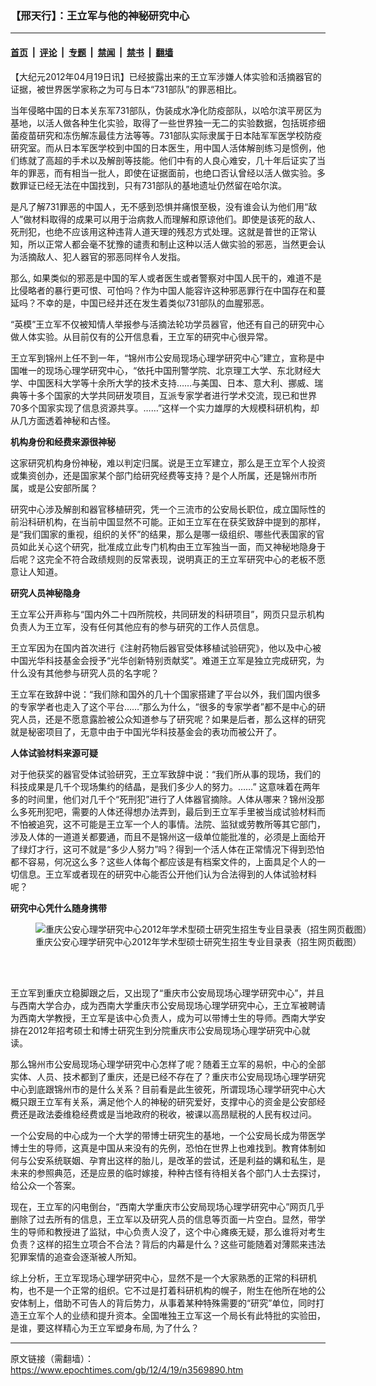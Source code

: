 ### 【邢天行】：王立军与他的神秘研究中心

---

#### [首页](../../../..?n3569890) &nbsp;|&nbsp; [评论](../../../../../epoch-comment?n3569890) &nbsp;|&nbsp; [专题](../../../../../epoch-special?n3569890) &nbsp;|&nbsp; [禁闻](../../../../../epoch-news?n3569890) &nbsp;|&nbsp; [禁书](../../../../../books?n3569890) &nbsp;|&nbsp; [翻墙](https://github.com/gfw-breaker/nogfw/blob/master/README.md?n3569890)


<div class="post_content" id="artbody" itemprop="articleBody">
 <!-- article content begin -->
 <p>
  【大纪元2012年04月19日讯】已经披露出来的王立军涉嫌人体实验和活摘器官的证据，被世界医学家称之为可与日本“731部队”的罪恶相比。
 </p>
 <p>
  当年侵略中国的日本关东军731部队，伪装成水净化防疫部队，以哈尔滨平房区为基地，以活人做各种生化实验，取得了一些世界独一无二的实验数据，包括斑疹细菌疫苗研究和冻伤解冻最佳方法等等。731部队实际隶属于日本陆军军医学校防疫研究室。而从日本军医学校到中国的日本医生，用中国人活体解剖练习是惯例，他们练就了高超的手术以及解剖等技能。他们中有的人良心难安，几十年后证实了当年的罪恶，而有相当一批人，即使在证据面前，也绝口否认曾经以活人做实验。多数罪证已经无法在中国找到，只有731部队的基地遗址仍然留在哈尔滨。
 </p>
 <p>
  是凡了解731罪恶的中国人，无不感到恐惧并痛恨至极，没有谁会认为他们用“敌人”做材料取得的成果可以用于治病救人而理解和原谅他们。即使是该死的敌人、死刑犯，也绝不应该用这种违背人道天理的残忍方式处理。这就是普世的正常认知，所以正常人都会毫不犹豫的谴责和制止这种以活人做实验的邪恶，当然更会认为活摘敌人、犯人器官的邪恶同样令人发指。
 </p>
 <p>
  那么, 如果类似的邪恶是中国的军人或者医生或者警察对中国人民干的，难道不是比侵略者的暴行更可恨、可怕吗？作为中国人能容许这种邪恶罪行在中国存在和蔓延吗？不幸的是，中国已经并还在发生着类似731部队的血腥邪恶。
 </p>
 <p>
  “英模”王立军不仅被知情人举报参与活摘法轮功学员器官，他还有自己的研究中心做人体实验。从目前仅有的公开信息看，王立军的研究中心很异常。
 </p>
 <p>
  王立军到锦州上任不到一年，“锦州市公安局现场心理学研究中心”建立，宣称是中国唯一的现场心理学研究中心，“依托中国刑警学院、北京理工大学、东北财经大学、中国医科大学等十余所大学的技术支持……与美国、日本、意大利、挪威、瑞典等十多个国家的大学共同研发项目，互派专家学者进行学术交流，现已和世界70多个国家实现了信息资源共享。……”这样一个实力雄厚的大规模科研机构，却从几方面透着神秘和古怪。
 </p>
 <p>
  <b>
   机构身份和经费来源很神秘
  </b>
 </p>
 <p>
  这家研究机构身份神秘，难以判定归属。说是王立军建立，那么是王立军个人投资或集资创办，还是国家某个部门给研究经费等支持？是个人所属，还是锦州市所属，或是公安部所属？
 </p>
 <p>
  研究中心涉及解剖和器官移植研究，凭一个三流市的公安局长职位，成立国际性的前沿科研机构，在当前中国显然不可能。正如王立军在在获奖致辞中提到的那样，是“我们国家的重视，组织的关怀”的结果，那么是哪一级组织、哪些代表国家的官员如此关心这个研究，批准成立此专门机构由王立军独当一面，而又神秘地隐身于后呢？这完全不符合政绩规则的反常表现，说明真正的王立军研究中心的老板不愿意让人知道。
 </p>
 <p>
  <b>
   研究人员神秘隐身
  </b>
 </p>
 <p>
  王立军公开声称与“国内外二十四所院校，共同研发的科研项目”，网页只显示机构负责人为王立军，没有任何其他应有的参与研究的工作人员信息。
 </p>
 <p>
  王立军因为在国内首次进行《注射药物后器官受体移植试验研究》，他以及中心被中国光华科技基金会授予“光华创新特别贡献奖”。难道王立军是独立完成研究，为什么没有其他参与研究人员的名字呢？
 </p>
 <p>
  王立军在致辞中说：“我们除和国外的几十个国家搭建了平台以外，我们国内很多的专家学者也走入了这个平台……”那么为什么，“很多的专家学者”都不是中心的研究人员，还是不愿意露脸被公众知道参与了研究呢？如果是后者，那么这样的研究就是秘密项目了，无意中由于中国光华科技基金会的表功而被公开了。
 </p>
 <p>
  <b>
   人体试验材料来源可疑
  </b>
 </p>
 <p>
  对于他获奖的器官受体试验研究，王立军致辞中说：“我们所从事的现场，我们的科技成果是几千个现场集约的结晶，是我们多少人的努力。……” 这意味着在两年多的时间里，他们对几千个“死刑犯”进行了人体器官摘除。人体从哪来？锦州没那么多死刑犯吧，需要的人体还得想办法弄到，最后到王立军手里被当成试验材料而不怕被追究，这不可能是王立军一个人的事情。法院、监狱或劳教所等其它部门，涉及人体的一道道关都要通，而且不是锦州这一级单位能批准的，必须是上面给开了绿灯才行，这可不就是“多少人努力”吗？得到一个活人体在正常情况下得到恐怕都不容易，何况这么多？这些人体每个都应该是有档案文件的，上面具足个人的一切信息。王立军或者现在的研究中心能否公开他们认为合法得到的人体试验材料呢？
 </p>
 <p>
  <b>
   研究中心凭什么随身携带
  </b>
 </p>
 <figure aria-describedby="caption-attachment-6584176" class="wp-caption aligncenter" id="attachment_6584176" style="width: 559px">
  <ok href=" https://i.epochtimes.com/assets/uploads/2012/04/1204191154292158.jpg" rel="noreferrer noopener" target="_blank">
   <img alt="重庆公安心理学研究中心2012年学术型硕士研究生招生专业目录表（招生网页截图）" class="size-large wp-image-6584176" src="https://i.epochtimes.com/assets/uploads/2012/04/1204191154292158.jpg" title="重庆公安心理学研究中心2012年学术型硕士研究生招生专业目录表（招生网页截图）"/>
  </ok>
  <br/><figcaption class="wp-caption-text" id="caption-attachment-6584176">
   重庆公安心理学研究中心2012年学术型硕士研究生招生专业目录表（招生网页截图）
  </figcaption><br/>
 </figure><br/>
 <p>
  王立军到重庆立稳脚跟之后，又出现了“重庆市公安局现场心理学研究中心”，并且与西南大学合办，成为西南大学重庆市公安局现场心理学研究中心，王立军被聘请为西南大学教授，王立军是该中心负责人，成为可以带博士生的导师。西南大学安排在2012年招考硕士和博士研究生到分院重庆市公安局现场心理学研究中心就读。
 </p>
 <p>
  那么锦州市公安局现场心理学研究中心怎样了呢？随着王立军的易帜，中心的全部实体、人员、技术都到了重庆，还是已经不存在了？重庆市公安局现场心理学研究中心到底跟锦州市的是什么关系？目前看是此生彼死，所谓现场心理学研究中心大概只跟王立军有关系，满足他个人的神秘的研究爱好，支撑中心的资金是公安部经费还是政法委维稳经费或是当地政府的税收，被课以高昂赋税的人民有权过问。
 </p>
 <p>
  一个公安局的中心成为一个大学的带博士研究生的基地，一个公安局长成为带医学博士生的导师，这真是中国从来没有的先例，恐怕在世界上也难找到。教育体制如何与公安系统联姻、孕育出这样的胎儿，是改革的尝试，还是利益的媾和私生，是未来的参照典范，还是应景的临时嫁接，种种古怪有待相关各个部门人士去探讨，给公众一个答案。
 </p>
 <p>
  现在，王立军的闪电倒台，“西南大学重庆市公安局现场心理学研究中心”网页几乎删除了过去所有的信息，王立军以及研究人员的信息等页面一片空白。显然，带学生的导师和教授进了监狱，中心负责人没了，这个中心瘫痪无疑，那么谁将对考生负责？这样的招生立项合不合法？背后的内幕是什么？这些可能随着对薄熙来违法犯罪案情的追查会逐渐被人所知。
 </p>
 <p>
  综上分析，王立军现场心理学研究中心，显然不是一个大家熟悉的正常的科研机构，也不是一个正常的组织。它不过是打着科研机构的幌子，附生在他所在地的公安体制上，借助不可告人的背后势力，从事着某种特殊需要的“研究”单位，同时打造王立军个人的业绩和提升资本。全国唯独王立军这一个局长有此特批的实验田，是谁，要这样精心为王立军塑身布局, 为了什么？
 </p>
 <!-- article content end -->
 <div id="below_article_ad">
 </div>
</div>


---

原文链接（需翻墙）：https://www.epochtimes.com/gb/12/4/19/n3569890.htm